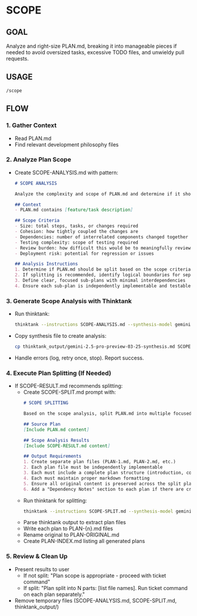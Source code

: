 # SCOPE

## GOAL
Analyze and right-size PLAN.md, breaking it into manageable pieces if needed to avoid oversized tasks, excessive TODO files, and unwieldy pull requests.

## USAGE
```
/scope
```

## FLOW

### 1. Gather Context
- Read PLAN.md
- Find relevant development philosophy files

### 2. Analyze Plan Scope
- Create SCOPE-ANALYSIS.md with pattern:
  ```markdown
  # SCOPE ANALYSIS
  
  Analyze the complexity and scope of PLAN.md and determine if it should be broken into multiple smaller plans.
  
  ## Context
  - PLAN.md contains [feature/task description]
  
  ## Scope Criteria
  - Size: total steps, tasks, or changes required
  - Cohesion: how tightly coupled the changes are
  - Dependencies: number of interrelated components changed together
  - Testing complexity: scope of testing required
  - Review burden: how difficult this would be to meaningfully review
  - Deployment risk: potential for regression or issues
  
  ## Analysis Instructions
  1. Determine if PLAN.md should be split based on the scope criteria above
  2. If splitting is recommended, identify logical boundaries for separation
  3. Define clear, focused sub-plans with minimal interdependencies
  4. Ensure each sub-plan is independently implementable and testable
  ```

### 3. Generate Scope Analysis with Thinktank
- Run thinktank:
  ```bash
  thinktank --instructions SCOPE-ANALYSIS.md --synthesis-model gemini-2.5-pro-preview-03-25 --model gemini-2.5-pro-preview-03-25 --model gpt-4.1 --model o4-mini PLAN.md [relevant development philosophy files]
  ```
- Copy synthesis file to create analysis:
  ```bash
  cp thinktank_output/gemini-2.5-pro-preview-03-25-synthesis.md SCOPE-RESULT.md
  ```
- Handle errors (log, retry once, stop). Report success.

### 4. Execute Plan Splitting (If Needed)
- If SCOPE-RESULT.md recommends splitting:
  - Create SCOPE-SPLIT.md prompt with:
    ```markdown
    # SCOPE SPLITTING
    
    Based on the scope analysis, split PLAN.md into multiple focused plan files.
    
    ## Source Plan
    [Include PLAN.md content]
    
    ## Scope Analysis Results
    [Include SCOPE-RESULT.md content]
    
    ## Output Requirements
    1. Create separate plan files (PLAN-1.md, PLAN-2.md, etc.)
    2. Each plan file must be independently implementable
    3. Each must include a complete plan structure (introduction, context, approach, steps)
    4. Each must maintain proper markdown formatting
    5. Ensure all original content is preserved across the split plans
    6. Add a "Dependency Notes" section to each plan if there are cross-dependencies
    ```
  - Run thinktank for splitting:
    ```bash
    thinktank --instructions SCOPE-SPLIT.md --synthesis-model gemini-2.5-pro-preview-03-25 --model gemini-2.5-pro-preview-03-25 --model gpt-4.1 --model o4-mini PLAN.md SCOPE-RESULT.md
    ```
  - Parse thinktank output to extract plan files
  - Write each plan to PLAN-{n}.md files
  - Rename original to PLAN-ORIGINAL.md
  - Create PLAN-INDEX.md listing all generated plans

### 5. Review & Clean Up
- Present results to user
  - If not split: "Plan scope is appropriate - proceed with ticket command"
  - If split: "Plan split into N parts: [list file names]. Run ticket command on each plan separately."
- Remove temporary files (SCOPE-ANALYSIS.md, SCOPE-SPLIT.md, thinktank_output/)